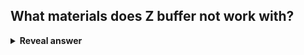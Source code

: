 ## What materials does Z buffer not work with?
<details>
<summary><b>Reveal answer</b></summary>
transparent (or partially transparent) polygons
</details>

